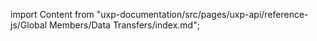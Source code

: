 
import Content from "uxp-documentation/src/pages/uxp-api/reference-js/Global Members/Data Transfers/index.md";

<Content query="product=xd"/>

